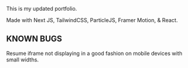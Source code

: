 This is my updated portfolio.

Made with Next JS, TailwindCSS, ParticleJS, Framer Motion, & React. 

KNOWN BUGS
----------
Resume iframe not displaying in a good fashion on mobile devices with small widths.
